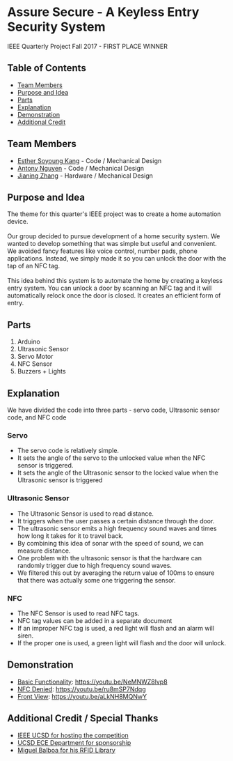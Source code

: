 # Assure Secure - A Keyless Entry Security System
IEEE Quarterly Project Fall 2017 - FIRST PLACE WINNER

## Table of Contents
- [Team Members](https://github.com/eminguyen/home-security-system#team-members)
- [Purpose and Idea](https://github.com/eminguyen/home-security-system#purpose-and-idea)
- [Parts](https://github.com/eminguyen/home-security-system#parts)
- [Explanation](https://github.com/eminguyen/home-security-system#explanation)
- [Demonstration](https://github.com/eminguyen/home-security-system#demonstration)
- [Additional Credit](https://github.com/eminguyen/home-security-system#additional-credit)

## Team Members
- [Esther Soyoung Kang](https://github.com/esther-soyoung) - Code / Mechanical Design
- [Antony Nguyen](https://github.com/eminguyen) - Code / Mechanical Design
- [Jianing Zhang](https://github.com/johnnyzhang123) - Hardware / Mechanical Design

## Purpose and Idea
The theme for this quarter's IEEE project was to create a home automation device. 
<br />
<br />
Our group decided to pursue development of a home security system.
We wanted to develop something that was simple but useful and convenient.
We avoided fancy features like voice control, number pads, phone applications.
Instead, we simply made it so you can unlock the door with the tap of an NFC tag.
<br />
<br />
This idea behind this system is to automate the home by creating a keyless entry system.
You can unlock a door by scanning an NFC tag and it will automatically relock once the door is closed.
It creates an efficient form of entry.

## Parts
1. Arduino
2. Ultrasonic Sensor
3. Servo Motor
4. NFC Sensor
5. Buzzers + Lights

## Explanation
We have divided the code into three parts - servo code, Ultrasonic sensor code, and NFC code

### Servo
- The servo code is relatively simple.
- It sets the angle of the servo to the unlocked value when the NFC sensor is triggered.
- It sets the angle of the Ultrasonic sensor to the locked value when the Ultrasonic sensor is triggered

### Ultrasonic Sensor
- The Ultrasonic Sensor is used to read distance.
- It triggers when the user passes a certain distance through the door.
- The ultrasonic sensor emits a high frequency sound waves and times how long it takes for it to travel back.
- By combining this idea of sonar with the speed of sound, we can measure distance.
- One problem with the ultrasonic sensor is that the hardware can randomly trigger due to high frequency sound waves.
- We filtered this out by averaging the return value of 100ms to ensure that there was actually some one triggering the sensor.

### NFC
- The NFC Sensor is used to read NFC tags.
- NFC tag values can be added in a separate document
- If an improper NFC tag is used, a red light will flash and an alarm will siren.
- If the proper one is used, a green light will flash and the door will unlock.

## Demonstration
- [Basic Functionality](https://youtu.be/NeMNWZ8lvp8): https://youtu.be/NeMNWZ8lvp8
- [NFC Denied](https://youtu.be/ru8mSP7Ndqg): https://youtu.be/ru8mSP7Ndqg
- [Front View](https://youtu.be/aLkNH8MQNwY): https://youtu.be/aLkNH8MQNwY

## Additional Credit / Special Thanks
- [IEEE UCSD for hosting the competition](https://www.facebook.com/ieeeucsd/)
- [UCSD ECE Department for sponsorship](http://www.ece.ucsd.edu/)
- [Miguel Balboa for his RFID Library](https://github.com/miguelbalboa/rfid)
